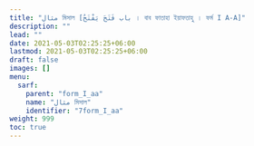 ```yaml
---
title: "مثال মিসাল [باب فَتَحَ يَفْتَحُ । বাব ফাতাহা ইয়াফতাহু । ফর্ম I A-A]"
description: ""
lead: ""
date: 2021-05-03T02:25:25+06:00
lastmod: 2021-05-03T02:25:25+06:00
draft: false
images: []
menu: 
  sarf:
    parent: "form_I_aa"
    name: "مثال মিসাল"
    identifier: "7form_I_aa"
weight: 999
toc: true
---
```




